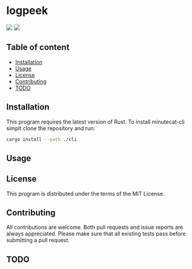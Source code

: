 
# logpeek

![](https://github.com/unlink2/logpeek/actions/workflows/build.yml/badge.svg)
![](https://github.com/unlink2/logpeek/actions/workflows/test.yml/badge.svg)

## Table of content

- [Installation](#Installation)
- [Usage](#Usage)
- [License](#License)
- [Contributing](#Contributing)
- [TODO](#TODO)

## Installation

This program requires the latest version of Rust.
To install minutecat-cli simplt clone the repository and run:

```sh
cargo install --path ./cli
```

## Usage


## License

This program is distributed under the terms of the MIT License.

## Contributing

All contributions are welcome.
Both pull requests and issue reports are always appreciated.
Please make sure that all existing tests pass before submitting a pull request.

## TODO

